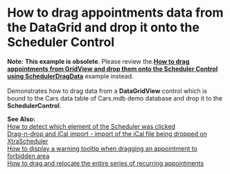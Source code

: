 # How to drag appointments data from the DataGrid and drop it onto the Scheduler Control


<p><strong>Note:</strong> <strong>This example is obsolete</strong>. Please review the <strong><a href="https://www.devexpress.com/Support/Center/p/T179722">How to drag appointments from GridView and drop them onto the Scheduler Control using SchedulerDragData</a></strong> example instead.<br><br>Demonstrates how to drag data from a <strong>DataGridView</strong> control which is bound to the Cars data table of Cars.mdb demo database and drop it to the <strong>SchedulerControl</strong>.</p>
<p><strong>See Also:</strong><br> <a href="https://www.devexpress.com/Support/Center/p/E71">How to detect which element of the Scheduler was clicked</a><br> <a href="https://www.devexpress.com/Support/Center/p/E1463">Drag-n-drop and iCal import - import of the iCal file being dropped on XtraScheduler</a><br> <a href="https://www.devexpress.com/Support/Center/p/E1062">How to display a warning tooltip when dragging an appointment to forbidden area</a><br> <a href="https://www.devexpress.com/Support/Center/p/E162">How to drag and relocate the entire series of recurring appointments</a></p>

<br/>


